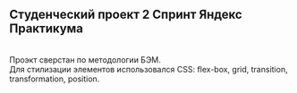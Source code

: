 ## Студенческий проект 2 Спринт Яндекс Практикума
<br/>
Проэкт сверстан по методологии БЭМ.
<br/>
Для стилизации элементов использовался CSS:
flex-box, grid, transition, transformation,
position.




